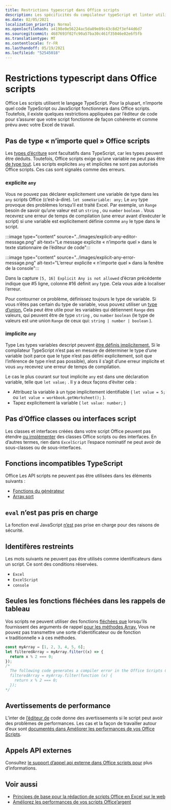 ```yaml
---
title: Restrictions typescript dans Office scripts
description: Les spécificités du compilateur typeScript et linter utilisé par l’éditeur Office Code scripts.
ms.date: 02/05/2021
localization_priority: Normal
ms.openlocfilehash: a4198e0e56224ac5da89e89c43c8d2f3ef44d6d7
ms.sourcegitcommit: 4687693f02fc90a57ba30c461f35046e02e6f5fb
ms.translationtype: MT
ms.contentlocale: fr-FR
ms.lasthandoff: 05/19/2021
ms.locfileid: "52545018"
---
```

# <a name="typescript-restrictions-in-office-scripts"></a>Restrictions typescript dans Office scripts

Office Les scripts utilisent le langage TypeScript. Pour la plupart, n’importe quel code TypeScript ou JavaScript fonctionnera dans Office scripts. Toutefois, il existe quelques restrictions appliquées par l’éditeur de code pour s’assurer que votre script fonctionne de façon cohérente et comme prévu avec votre Excel de travail.

## <a name="no-any-type-in-office-scripts"></a>Pas de type « n’importe quel » Office scripts

Les [types d’écriture](https://www.typescriptlang.org/docs/handbook/typescript-in-5-minutes.html) sont facultatifs dans TypeScript, car les types peuvent être déduits. Toutefois, Office scripts exige qu’une variable ne peut pas être [de type tout](https://www.typescriptlang.org/docs/handbook/basic-types.html#any). Les scripts explicites `any` et implicites ne sont pas autorisés Office scripts. Ces cas sont signalés comme des erreurs.

### <a name="explicit-any"></a>explicite `any`

Vous ne pouvez pas déclarer explicitement une variable de type dans les `any` scripts Office (c’est-à-dire). `let someVariable: any;` Le `any` type provoque des problèmes lorsqu’il est traité Excel. Par exemple, un `Range` besoin de savoir qu’une valeur est un `string` , ou `number` `boolean` . Vous recevrez une erreur de temps de compilation (une erreur avant d’exécuter le script) si une variable est explicitement définie comme `any` le type dans le script.

:::image type="content" source="../images/explicit-any-editor-message.png" alt-text="Le message explicite « n’importe quel » dans le texte stationnaire de l’éditeur de code":::

:::image type="content" source="../images/explicit-any-error-message.png" alt-text="L’erreur explicite « n’importe quel » dans la fenêtre de la console":::

Dans la capture `[5, 16] Explicit Any is not allowed` d’écran précédente indique que #5 ligne, colonne #16 définit `any` type. Cela vous aide à localiser l’erreur.

Pour contourner ce problème, définissez toujours le type de variable. Si vous n’êtes pas certain du type de variable, vous pouvez utiliser un [type d’union.](https://www.typescriptlang.org/docs/handbook/unions-and-intersections.html) Cela peut être utile pour les variables qui détiennent `Range` des valeurs, qui peuvent être de type `string` , ou `number` `boolean` (le type de valeurs est une union `Range` de ceux qui: `string | number | boolean` ).

### <a name="implicit-any"></a>implicite `any`

Type Les types variables descript peuvent [être définis implicitement.](https://www.typescriptlang.org/docs/handbook/type-inference.html) Si le compilateur TypeScript n’est pas en mesure de déterminer le type d’une variable (soit parce que le type n’est pas défini explicitement, soit que l’inférence de type n’est pas possible), alors il s’agit d’une erreur implicite et vous `any` recevrez une erreur de temps de compilation.

Le cas le plus courant sur tout implicite `any` est dans une déclaration variable, telle que `let value;` . Il y a deux façons d’éviter cela :

* Attribuez la variable à un type implicitement identifiable ( `let value = 5;` ou `let value = workbook.getWorksheet();` ).
* Tapez explicitement la variable ( `let value: number;` )

## <a name="no-inheriting-office-script-classes-or-interfaces"></a>Pas d’Office classes ou interfaces script

Les classes et interfaces créées dans votre script Office peuvent pas étendre [ou implémenter](https://www.typescriptlang.org/docs/handbook/classes.html#inheritance) des classes Office scripts ou des interfaces. En d’autres termes, rien dans `ExcelScript` l’espace nominatif ne peut avoir de sous-classes ou de sous-interfaces.

## <a name="incompatible-typescript-functions"></a>Fonctions incompatibles TypeScript

Office Les API scripts ne peuvent pas être utilisées dans les éléments suivants :

* [Fonctions du générateur](https://developer.mozilla.org/docs/Web/JavaScript/Guide/Iterators_and_Generators#generator_functions)
* [Array.sort](https://developer.mozilla.org/docs/Web/JavaScript/Reference/Global_Objects/Array/sort)

## <a name="eval-is-not-supported"></a>`eval` n’est pas pris en charge

La fonction eval JavaScript [n’est](https://developer.mozilla.org/docs/Web/JavaScript/Reference/Global_Objects/eval) pas prise en charge pour des raisons de sécurité.

## <a name="restricted-identifers"></a>Identifères restreints

Les mots suivants ne peuvent pas être utilisés comme identificateurs dans un script. Ce sont des conditions réservées.

* `Excel`
* `ExcelScript`
* `console`

## <a name="only-arrow-functions-in-array-callbacks"></a>Seules les fonctions fléchées dans les rappels de tableau

Vos scripts ne peuvent utiliser des fonctions [fléchées que](https://developer.mozilla.org/docs/Web/JavaScript/Reference/Functions/Arrow_functions) lorsqu’ils fournissent des arguments de rappel [pour les méthodes Array.](https://developer.mozilla.org/docs/Web/JavaScript/Reference/Global_Objects/Array) Vous ne pouvez pas transmettre une sorte d’identificateur ou de fonction « traditionnelle » à ces méthodes.

```TypeScript
const myArray = [1, 2, 3, 4, 5, 6];
let filteredArray = myArray.filter((x) => {
  return x % 2 === 0;
});
/*
  The following code generates a compiler error in the Office Scripts Code Editor.
  filteredArray = myArray.filter(function (x) {
    return x % 2 === 0;
  });
*/
```

## <a name="performance-warnings"></a>Avertissements de performance

L’inter de [l’éditeur de](https://wikipedia.org/wiki/Lint_(software)) code donne des avertissements si le script peut avoir des problèmes de performances. Les cas et la façon de travailler autour d’eux sont [documentés dans Améliorer les performances de vos Office Scripts](web-client-performance.md).

## <a name="external-api-calls"></a>Appels API externes

Consultez [le support d’appel api externe dans Office scripts pour](external-calls.md) plus d’informations.

## <a name="see-also"></a>Voir aussi

* [Principes de base pour la rédaction de scripts Office en Excel sur le web](scripting-fundamentals.md)
* [Améliorez les performances de vos scripts Office’argent](web-client-performance.md)
